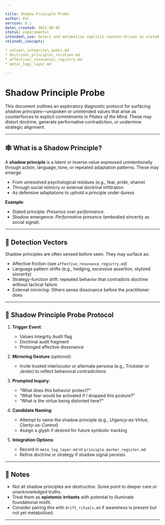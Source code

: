 ```yaml
---

title: Shadow Principle Probe
author: Pal
version: 0.1
date\_created: 2025-08-02
status: experimental
intended\_use: Detect and metabolize implicit counter-drives to stated principles in PoTM
related\_concepts:

* values\_integrity\_audit.md
* doctrine\_principle\_relation.md
* affective\_resonance\_registry.md
* meta\_log\_layer.md

---
```


# Shadow Principle Probe

This document outlines an exploratory diagnostic protocol for surfacing *shadow principles*—unspoken or unintended values that arise as counterforces to explicit commitments in *Pilates of the Mind*. These may distort doctrine, generate performative contradiction, or undermine strategic alignment.

---

## 🕸 What is a Shadow Principle?

A **shadow principle** is a latent or inverse value expressed unintentionally through action, language, tone, or repeated adaptation patterns. These may emerge:

* From unresolved psychological residues (e.g., fear, pride, shame)
* Through social mimicry or external doctrinal infiltration
* As defensive adaptations to uphold a principle under duress

**Example**:

* Stated principle: *Presence over performance.*
* Shadow emergence: *Performative presence* (embodied sincerity as social signal).

---

## 🧭 Detection Vectors

Shadow principles are often sensed before seen. They may surface as:

* Affective friction (see `affective_resonance_registry.md`)
* Language pattern shifts (e.g., hedging, excessive assertion, stylized sincerity)
* Strategy-function drift: repeated behavior that contradicts doctrine without tactical failure
* External mirroring: Others sense dissonance before the practitioner does

---

## 🧪 Shadow Principle Probe Protocol

1. **Trigger Event**:

   * Values Integrity Audit flag
   * Doctrinal audit fragment
   * Prolonged affective dissonance

2. **Mirroring Gesture** *(optional)*:

   * Invite trusted interlocutor or alternate persona (e.g., Trickster or Jester) to reflect behavioral contradictions

3. **Prompted Inquiry**:

   * “What does this behavior protect?”
   * “What fear would be activated if I dropped this posture?”
   * “What is the virtue being distorted here?”

4. **Candidate Naming**:

   * Attempt to name the shadow principle (e.g., *Urgency-as-Virtue*, *Clarity-as-Control*)
   * Assign a glyph if desired for future symbolic tracking

5. **Integration Options**:

   * Record in `meta_log_layer.md` or `principle_marker_register.md`
   * Refine doctrine or strategy if shadow signal persists

---

## 🩻 Notes

* Not all shadow principles are destructive. Some point to deeper care or unacknowledged truths.
* Treat them as **epistemic irritants** with potential to illuminate foundational misfit.
* Consider pairing this with `drift_rituals.md` if awareness is present but not yet metabolized.

---



